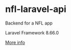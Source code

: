# nfl-laravel-api
Backend for a NFL app

Laravel Framework 8.66.0

[More info](https://github.com/cgressang/meta-nfl-la)
